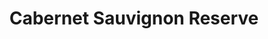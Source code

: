 ---
layout: wine
title: Cabernet Sauvignon Reserve
permalink: wine/cabernet-sauvignon-reserve-2/
winename: cabernet sauvignon reserve
varietal: cabernet sauvignon
ava: south coast
image_path: /images/wine/red/cab-reserve.jpg
years:
- year: 2012
  price: 4.95
- year: 2013
  price: 24.95
---